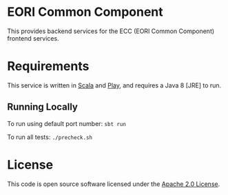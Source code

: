 # EORI Common Component
 
This provides backend services for the ECC (EORI Common Component) frontend services.

# Requirements

This service is written in [Scala](http://www.scala-lang.org/) and [Play](http://playframework.com/), and requires a Java 8 [JRE] to run.

## Running Locally
To run using default port number:
`sbt run`

To run all tests:
`./precheck.sh`

# License

This code is open source software licensed under the [Apache 2.0 License]("http://www.apache.org/licenses/LICENSE-2.0.html").
